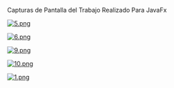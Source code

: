 Capturas de Pantalla del Trabajo Realizado Para JavaFx


[![5.png](https://i.postimg.cc/RF55Xdz0/5.png)](https://postimg.cc/HJ2hLQnG)  


[![6.png](https://i.postimg.cc/BnzG1sYH/6.png)](https://postimg.cc/FY06MtQH) 


[![9.png](https://i.postimg.cc/JhyMTtDp/9.png)](https://postimg.cc/GB1WtLjD) 


[![10.png](https://i.postimg.cc/FKJXyq8q/10.png)](https://postimg.cc/nsZWZdHY) 


[![1.png](https://i.postimg.cc/T2nYMykS/1.png)](https://postimg.cc/145ZDz1c) 
